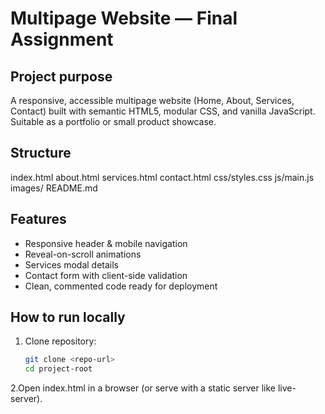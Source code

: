 # Multipage Website — Final Assignment

## Project purpose
A responsive, accessible multipage website (Home, About, Services, Contact) built with semantic HTML5, modular CSS, and vanilla JavaScript. Suitable as a portfolio or small product showcase.

## Structure
index.html
about.html
services.html
contact.html
css/styles.css
js/main.js
images/
README.md
## Features
- Responsive header & mobile navigation
- Reveal-on-scroll animations
- Services modal details
- Contact form with client-side validation
- Clean, commented code ready for deployment

## How to run locally
1. Clone repository:
   ```bash
   git clone <repo-url>
   cd project-root
2.Open index.html in a browser (or serve with a static server like live-server).

